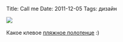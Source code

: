 Title: Call me
Date: 2011-12-05
Tags: дизайн

<div class="text"><img src="http://dl.dropbox.com/u/140528/site/beach-towel.jpeg" /><br /><br />
Какое клевое <a href="http://thisisnthappiness.com/post/13737372364/call-me">пляжное полотенце</a> :)</div>